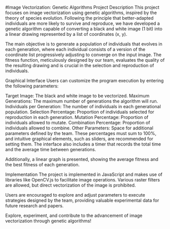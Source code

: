 #Image Vectorization: Genetic Algorithms
Project Description
This project focuses on image vectorization using genetic algorithms, inspired by the theory of species evolution. Following the principle that better-adapted individuals are more likely to survive and reproduce, we have developed a genetic algorithm capable of converting a black and white image (1 bit) into a linear drawing represented by a list of coordinates (x, y).

The main objective is to generate a population of individuals that evolves in each generation, where each individual consists of a version of the coordinate list progressively adjusting to converge on the input image. The fitness function, meticulously designed by our team, evaluates the quality of the resulting drawing and is crucial in the selection and reproduction of individuals.

Graphical Interface
Users can customize the program execution by entering the following parameters:

Target Image: The black and white image to be vectorized.
Maximum Generations: The maximum number of generations the algorithm will run.
Individuals per Generation: The number of individuals in each generational population.
Selection Percentage: Proportion of individuals selected for reproduction in each generation.
Mutation Percentage: Proportion of individuals allowed to mutate.
Combination Percentage: Proportion of individuals allowed to combine.
Other Parameters: Space for additional parameters defined by the team.
These percentages must sum to 100%, and intuitive graphical elements, such as sliders, are recommended for setting them. The interface also includes a timer that records the total time and the average time between generations.

Additionally, a linear graph is presented, showing the average fitness and the best fitness of each generation.

Implementation
The project is implemented in JavaScript and makes use of libraries like OpenCV.js to facilitate image operations. Various raster filters are allowed, but direct vectorization of the image is prohibited.

Users are encouraged to explore and adjust parameters to execute strategies designed by the team, providing valuable experimental data for future research and papers.

Explore, experiment, and contribute to the advancement of image vectorization through genetic algorithms!
